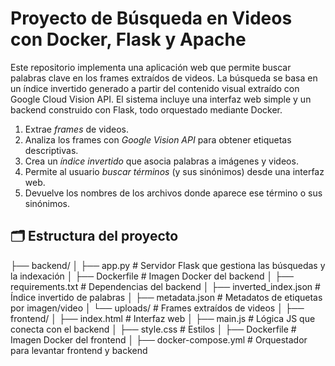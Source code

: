 # Proyecto de Búsqueda en Videos con Docker, Flask y Apache

Este repositorio implementa una aplicación web que permite buscar palabras clave en los frames extraídos de videos. La búsqueda se basa en un índice invertido generado a partir del contenido visual extraído con Google Cloud Vision API. El sistema incluye una interfaz web simple y un backend construido con Flask, todo orquestado mediante Docker.

1. Extrae *frames* de videos.
2. Analiza los frames con *Google Vision API* para obtener etiquetas descriptivas.
3. Crea un *índice invertido* que asocia palabras a imágenes y videos.
4. Permite al usuario *buscar términos* (y sus sinónimos) desde una interfaz web.
5. Devuelve los nombres de los archivos donde aparece ese término o sus sinónimos.

## 🗂 Estructura del proyecto

├── backend/
│ ├── app.py # Servidor Flask que gestiona las búsquedas y la indexación
│ ├── Dockerfile # Imagen Docker del backend
│ ├── requirements.txt # Dependencias del backend
│ ├── inverted_index.json # Índice invertido de palabras
│ ├── metadata.json # Metadatos de etiquetas por imagen/video
│ └── uploads/ # Frames extraídos de videos
│
├── frontend/
│ ├── index.html # Interfaz web
│ ├── main.js # Lógica JS que conecta con el backend
│ ├── style.css # Estilos
│ ├── Dockerfile # Imagen Docker del frontend
│
├── docker-compose.yml # Orquestador para levantar frontend y backend
